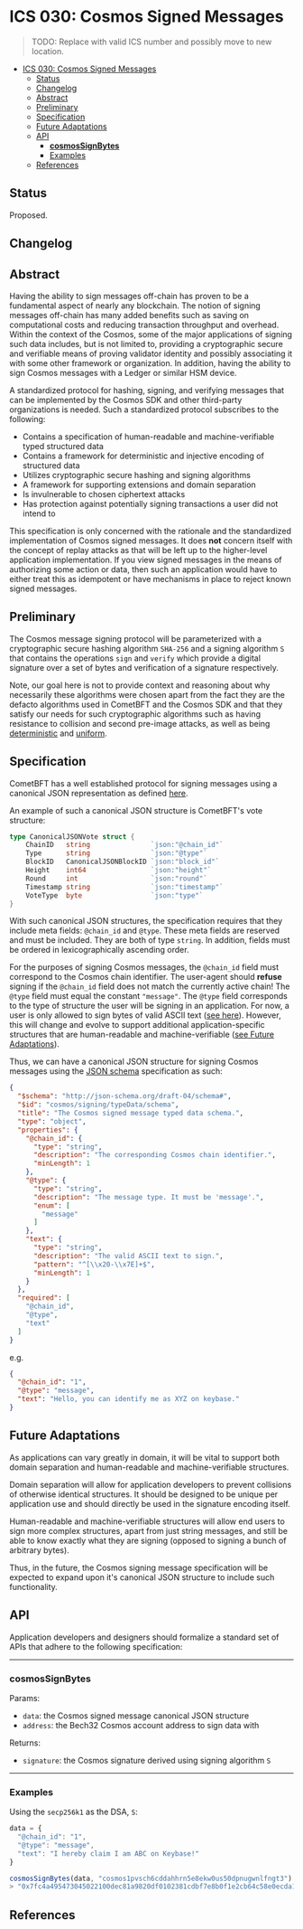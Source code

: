# ICS 030: Cosmos Signed Messages

>TODO: Replace with valid ICS number and possibly move to new location.

- [ICS 030: Cosmos Signed Messages](#ics-030-cosmos-signed-messages)
  - [Status](#status)
  - [Changelog](#changelog)
  - [Abstract](#abstract)
  - [Preliminary](#preliminary)
  - [Specification](#specification)
  - [Future Adaptations](#future-adaptations)
  - [API](#api)
    - [**cosmosSignBytes**](#cosmossignbytes)
    - [Examples](#examples)
  - [References](#references)

## Status

Proposed.

## Changelog

## Abstract

Having the ability to sign messages off-chain has proven to be a fundamental aspect
of nearly any blockchain. The notion of signing messages off-chain has many
added benefits such as saving on computational costs and reducing transaction
throughput and overhead. Within the context of the Cosmos, some of the major
applications of signing such data includes, but is not limited to, providing a
cryptographic secure and verifiable means of proving validator identity and
possibly associating it with some other framework or organization. In addition,
having the ability to sign Cosmos messages with a Ledger or similar HSM device.

A standardized protocol for hashing, signing, and verifying messages that can be
implemented by the Cosmos SDK and other third-party organizations is needed. Such a
standardized protocol subscribes to the following:

* Contains a specification of human-readable and machine-verifiable typed structured data
* Contains a framework for deterministic and injective encoding of structured data
* Utilizes cryptographic secure hashing and signing algorithms
* A framework for supporting extensions and domain separation
* Is invulnerable to chosen ciphertext attacks
* Has protection against potentially signing transactions a user did not intend to

This specification is only concerned with the rationale and the standardized
implementation of Cosmos signed messages. It does **not** concern itself with the
concept of replay attacks as that will be left up to the higher-level application
implementation. If you view signed messages in the means of authorizing some
action or data, then such an application would have to either treat this as
idempotent or have mechanisms in place to reject known signed messages.

## Preliminary

The Cosmos message signing protocol will be parameterized with a cryptographic
secure hashing algorithm `SHA-256` and a signing algorithm `S` that contains
the operations `sign` and `verify` which provide a digital signature over a set
of bytes and verification of a signature respectively.

Note, our goal here is not to provide context and reasoning about why necessarily
these algorithms were chosen apart from the fact they are the defacto algorithms
used in CometBFT and the Cosmos SDK and that they satisfy our needs for such
cryptographic algorithms such as having resistance to collision and second
pre-image attacks, as well as being [deterministic](https://en.wikipedia.org/wiki/Hash_function#Determinism) and [uniform](https://en.wikipedia.org/wiki/Hash_function#Uniformity).

## Specification

CometBFT has a well established protocol for signing messages using a canonical
JSON representation as defined [here](https://github.com/cometbft/cometbft/blob/master/types/canonical.go).

An example of such a canonical JSON structure is CometBFT's vote structure:

```go
type CanonicalJSONVote struct {
    ChainID   string               `json:"@chain_id"`
    Type      string               `json:"@type"`
    BlockID   CanonicalJSONBlockID `json:"block_id"`
    Height    int64                `json:"height"`
    Round     int                  `json:"round"`
    Timestamp string               `json:"timestamp"`
    VoteType  byte                 `json:"type"`
}
```

With such canonical JSON structures, the specification requires that they include
meta fields: `@chain_id` and `@type`. These meta fields are reserved and must be
included. They are both of type `string`. In addition, fields must be ordered
in lexicographically ascending order.

For the purposes of signing Cosmos messages, the `@chain_id` field must correspond
to the Cosmos chain identifier. The user-agent should **refuse** signing if the
`@chain_id` field does not match the currently active chain! The `@type` field
must equal the constant `"message"`. The `@type` field corresponds to the type of
structure the user will be signing in an application. For now, a user is only
allowed to sign bytes of valid ASCII text ([see here](https://github.com/tendermint/tendermint/blob/master/libs/common/string.go#L61-L74)). <!-- this is a dead link -->
However, this will change and evolve to support additional application-specific
structures that are human-readable and machine-verifiable ([see Future Adaptations](#futureadaptations)).

Thus, we can have a canonical JSON structure for signing Cosmos messages using
the [JSON schema](http://json-schema.org/) specification as such:

```json
{
  "$schema": "http://json-schema.org/draft-04/schema#",
  "$id": "cosmos/signing/typeData/schema",
  "title": "The Cosmos signed message typed data schema.",
  "type": "object",
  "properties": {
    "@chain_id": {
      "type": "string",
      "description": "The corresponding Cosmos chain identifier.",
      "minLength": 1
    },
    "@type": {
      "type": "string",
      "description": "The message type. It must be 'message'.",
      "enum": [
        "message"
      ]
    },
    "text": {
      "type": "string",
      "description": "The valid ASCII text to sign.",
      "pattern": "^[\\x20-\\x7E]+$",
      "minLength": 1
    }
  },
  "required": [
    "@chain_id",
    "@type",
    "text"
  ]
}
```

e.g.

```json
{
  "@chain_id": "1",
  "@type": "message",
  "text": "Hello, you can identify me as XYZ on keybase."
}
```

## Future Adaptations

As applications can vary greatly in domain, it will be vital to support both
domain separation and human-readable and machine-verifiable structures.

Domain separation will allow for application developers to prevent collisions of
otherwise identical structures. It should be designed to be unique per application
use and should directly be used in the signature encoding itself.

Human-readable and machine-verifiable structures will allow end users to sign
more complex structures, apart from just string messages, and still be able to
know exactly what they are signing (opposed to signing a bunch of arbitrary bytes).

Thus, in the future, the Cosmos signing message specification will be expected
to expand upon it's canonical JSON structure to include such functionality.

## API

Application developers and designers should formalize a standard set of APIs that
adhere to the following specification:

-----

### **cosmosSignBytes**

Params:

* `data`: the Cosmos signed message canonical JSON structure
* `address`: the Bech32 Cosmos account address to sign data with

Returns:

* `signature`: the Cosmos signature derived using signing algorithm `S`

-----

### Examples

Using the `secp256k1` as the DSA, `S`:

```javascript
data = {
  "@chain_id": "1",
  "@type": "message",
  "text": "I hereby claim I am ABC on Keybase!"
}

cosmosSignBytes(data, "cosmos1pvsch6cddahhrn5e8ekw0us50dpnugwnlfngt3")
> "0x7fc4a495473045022100dec81a9820df0102381cdbf7e8b0f1e2cb64c58e0ecda1324543742e0388e41a02200df37905a6505c1b56a404e23b7473d2c0bc5bcda96771d2dda59df6ed2b98f8"
```

## References
